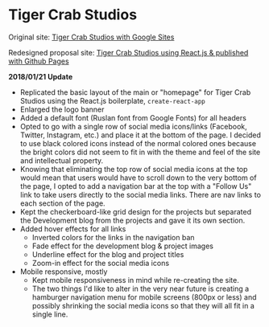 # Tiger Crab Studios

Original site: [Tiger Crab Studios with Google Sites](https://sites.google.com/view/tigercrabstudios/home)

Redesigned proposal site: [Tiger Crab Studios using React.js & published with Github Pages](https://julielin0812.github.io/tiger-crab-studios/)

**2018/01/21 Update**
- Replicated the basic layout of the main or "homepage" for Tiger Crab Studios using the React.js boilerplate, `create-react-app`
- Enlarged the logo banner
- Added a default font (Ruslan font from Google Fonts) for all headers
- Opted to go with a single row of social media icons/links (Facebook, Twitter, Instagram, etc.) and place it at the bottom of the page. I decided to use black colored icons instead of the normal colored ones because the bright colors did not seem to fit in with the theme and feel of the site and intellectual property.
- Knowing that eliminating the top row of social media icons at the top would mean that users would have to scroll down to the very bottom of the page, I opted to add a navigation bar at the top with a "Follow Us" link to take users directly to the social media links. There are nav links to each section of the page.
- Kept the checkerboard-like grid design for the projects but separated the Development blog from the projects and gave it its own section.
- Added hover effects for all links
  - Inverted colors for the links in the navigation ban
  - Fade effect for the development blog & project images
  - Underline effect for the blog and project titles
  - Zoom-in effect for the social media icons
- Mobile responsive, mostly
  - Kept mobile responsiveness in mind while re-creating the site.
  - The two things I'd like to alter in the very near future is creating a hamburger navigation menu for mobile screens (800px or less) and possibly shrinking the social media icons so that they will all fit in a single line.
